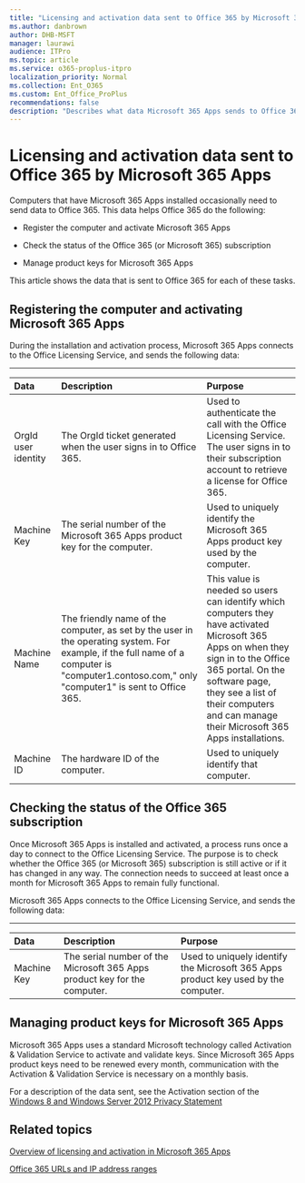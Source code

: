 ```yaml
---
title: "Licensing and activation data sent to Office 365 by Microsoft 365 Apps"
ms.author: danbrown
author: DHB-MSFT
manager: laurawi
audience: ITPro
ms.topic: article
ms.service: o365-proplus-itpro
localization_priority: Normal
ms.collection: Ent_O365
ms.custom: Ent_Office_ProPlus
recommendations: false
description: "Describes what data Microsoft 365 Apps sends to Office 365 services for licensing and activation purposes."
---
```


# Licensing and activation data sent to Office 365 by Microsoft 365 Apps

  
Computers that have Microsoft 365 Apps installed occasionally need to send data to Office 365. This data helps Office 365 do the following:
  
- Register the computer and activate Microsoft 365 Apps
    
- Check the status of the Office 365 (or Microsoft 365) subscription
    
- Manage product keys for Microsoft 365 Apps
    
This article shows the data that is sent to Office 365 for each of these tasks.
  
## Registering the computer and activating Microsoft 365 Apps
<a name="BKMK_RegisterCompAndActivate"> </a>

During the installation and activation process, Microsoft 365 Apps connects to the Office Licensing Service, and sends the following data:
  
****

|**Data**|**Description**|**Purpose**|
|:-----|:-----|:-----|
|OrgId user identity  <br/> |The OrgId ticket generated when the user signs in to Office 365.  <br/> |Used to authenticate the call with the Office Licensing Service. The user signs in to their subscription account to retrieve a license for Office 365.  <br/> |
|Machine Key  <br/> |The serial number of the Microsoft 365 Apps product key for the computer.  <br/> |Used to uniquely identify the Microsoft 365 Apps product key used by the computer.  <br/> |
|Machine Name  <br/> |The friendly name of the computer, as set by the user in the operating system. For example, if the full name of a computer is "computer1.contoso.com," only "computer1" is sent to Office 365.  <br/> |This value is needed so users can identify which computers they have activated Microsoft 365 Apps on when they sign in to the Office 365 portal. On the software page, they see a list of their computers and can manage their Microsoft 365 Apps installations.  <br/> |
|Machine ID  <br/> |The hardware ID of the computer.  <br/> |Used to uniquely identify that computer.  <br/> |
   
## Checking the status of the Office 365 subscription
<a name="BKMK_CheckSubscriptionStatus"> </a>

Once Microsoft 365 Apps is installed and activated, a process runs once a day to connect to the Office Licensing Service. The purpose is to check whether the Office 365 (or Microsoft 365) subscription is still active or if it has changed in any way. The connection needs to succeed at least once a month for Microsoft 365 Apps to remain fully functional.
  
Microsoft 365 Apps connects to the Office Licensing Service, and sends the following data:
  
****

|**Data**|**Description**|**Purpose**|
|:-----|:-----|:-----|
|Machine Key  <br/> |The serial number of the Microsoft 365 Apps product key for the computer.  <br/> |Used to uniquely identify the Microsoft 365 Apps product key used by the computer.  <br/> |
   
## Managing product keys for Microsoft 365 Apps
<a name="BKMK_ManageProductKeys"> </a>

Microsoft 365 Apps uses a standard Microsoft technology called Activation &amp; Validation Service to activate and validate keys. Since Microsoft 365 Apps product keys need to be renewed every month, communication with the Activation &amp; Validation Service is necessary on a monthly basis.
  
For a description of the data sent, see the Activation section of the [Windows 8 and Windows Server 2012 Privacy Statement](https://go.microsoft.com/fwlink/p/?LinkId=313210)
  
## Related topics
[Overview of licensing and activation in Microsoft 365 Apps](overview-licensing-activation-microsoft-365-apps.md)
  
[Office 365 URLs and IP address ranges](/microsoft-365/enterprise/urls-and-ip-address-ranges)